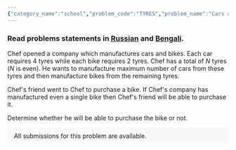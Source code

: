 ```yaml
---
{"category_name":"school","problem_code":"TYRES","problem_name":"Cars and Bikes","problemComponents":{"constraints":"- $1 \\leq T \\leq 100$\n- $2 \\leq N \\leq 1000$\n- $N$ is even","constraintsState":true,"subtasks":"- 30 points : $1 \\leq R \\leq 10000$\n- 70 points : $1 \\leq R \\leq 10^9$\n","subtasksState":false,"inputFormat":"- The first line contains an integer $T$ denoting the number of test cases. The $T$ test cases then follow.\n- The first line of each test case contains an integer $N$ denoting the number of tyres.\n","inputFormatState":true,"outputFormat":"For each test case, output `YES` or `NO` depending on whether Chef\u0027s friend will be able to purchase the bike or not. Output is case insensitive.","outputFormatState":true,"sampleTestCases":{"0":{"id":1,"input":"3\n8\n2\n6\n","output":"NO\nYES\nYES","explanation":"- For the first test case Chef, will manufacture $2$ cars and will thus use all the $8$ tyres and thus could not manufacture any bike.\n\n- For the second test case, Chef cannot manufacture any car since there are not enough tyres and will thus manufacture only a single bike which will be purchased by Chef\u0027s friend.\n\n- For the third test case, Chef will manufacture $1$ car and thus use $4$ tyres. From the remaining $2$ tyres, Chef can manufacture a single bike which will be purchased by Chef\u0027s friend.","isDeleted":false}}},"video_editorial_url":"https://youtu.be/8MJBl3McM2Y","languages_supported":{"0":"CPP14","1":"C","2":"JAVA","3":"PYTH 3.6","4":"CPP17","5":"PYTH","6":"PYP3","7":"CS2","8":"ADA","9":"PYPY","10":"TEXT","11":"PAS fpc","12":"NODEJS","13":"RUBY","14":"PHP","15":"GO","16":"HASK","17":"TCL","18":"PERL","19":"SCALA","20":"LUA","21":"kotlin","22":"BASH","23":"JS","24":"LISP sbcl","25":"rust","26":"PAS gpc","27":"BF","28":"CLOJ","29":"R","30":"D","31":"CAML","32":"FORT","33":"ASM","34":"swift","35":"FS","36":"WSPC","37":"LISP clisp","38":"SQL","39":"SCM guile","40":"PERL6","41":"ERL","42":"CLPS","43":"ICK","44":"NICE","45":"PRLG","46":"ICON","47":"COB","48":"SCM chicken","49":"PIKE","50":"SCM qobi","51":"ST","52":"SQLQ","53":"NEM"},"max_timelimit":0.5,"source_sizelimit":50000,"problem_author":"utkarsh_25dec","problem_tester":"","date_added":"17-09-2021","tags":{"0":"cook133","1":"simple","2":"utkarsh_25dec"},"problem_difficulty_level":"Unavailable","best_tag":"","editorial_url":"https://discuss.codechef.com/problems/TYRES","time":{"view_start_date":1632078002,"submit_start_date":1632078002,"visible_start_date":1632078002,"end_date":1735669800},"is_direct_submittable":false,"problemDiscussURL":"https://discuss.codechef.com/search?q=TYRES","is_proctored":false,"visitedContests":{},"layout":"problem"}
---
```

### Read problems statements in [Russian](https://www.codechef.com/download/translated/COOK133/russian/TYRES.pdf) and [Bengali](https://www.codechef.com/download/translated/COOK133/bengali/TYRES.pdf).

Chef opened a company which manufactures cars and bikes. Each car requires $4$ tyres while each bike requires $2$ tyres. Chef has a total of $N$ tyres ($N$ is even). He wants to manufacture maximum number of cars from these tyres and then manufacture bikes from the remaining tyres.

Chef's friend went to Chef to purchase a bike. If Chef's company has manufactured even a single bike then Chef's friend will be able to purchase it.

Determine whether he will be able to purchase the bike or not.
<aside style='background: #f8f8f8;padding: 10px 15px;'><div>All submissions for this problem are available.</div></aside>